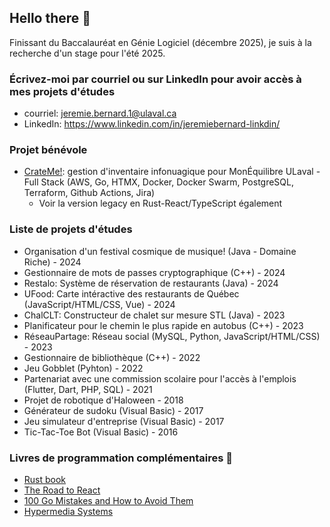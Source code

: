 ## Hello there 👋
Finissant du Baccalauréat en Génie Logiciel (décembre 2025), je suis à la recherche d'un stage pour l'été 2025.
### Écrivez-moi par courriel ou sur LinkedIn pour avoir accès à mes projets d'études
- courriel: jeremie.bernard.1@ulaval.ca
- LinkedIn: https://www.linkedin.com/in/jeremiebernard-linkdin/

### Projet bénévole
- [CrateMe!](https://github.com/CrateME-UL): gestion d'inventaire infonuagique pour MonÉquilibre ULaval - Full Stack (AWS, Go, HTMX, Docker, Docker Swarm, PostgreSQL, Terraform, Github Actions, Jira)
  - Voir la version legacy en Rust-React/TypeScript également

### Liste de projets d'études
- Organisation d'un festival cosmique de musique! (Java - Domaine Riche) - 2024
- Gestionnaire de mots de passes cryptographique (C++) - 2024
- Restalo: Système de réservation de restaurants (Java) - 2024
- UFood: Carte intéractive des restaurants de Québec (JavaScript/HTML/CSS, Vue) - 2024
- ChalCLT: Constructeur de chalet sur mesure STL (Java) - 2023
- Planificateur pour le chemin le plus rapide en autobus (C++) - 2023
- RéseauPartage: Réseau social (MySQL, Python, JavaScript/HTML/CSS) - 2023
- Gestionnaire de bibliothèque (C++) - 2022
- Jeu Gobblet (Pyhton) - 2022
- Partenariat avec une commission scolaire pour l'accès à l'emplois (Flutter, Dart, PHP, SQL) - 2021
- Projet de robotique d'Haloween - 2018
- Générateur de sudoku (Visual Basic) - 2017
- Jeu simulateur d'entreprise (Visual Basic) - 2017
- Tic-Tac-Toe Bot (Visual Basic) - 2016

### Livres de programmation complémentaires 📖
- [Rust book](https://doc.rust-lang.org/book/)
- [The Road to React](https://www.roadtoreact.com/)
- [100 Go Mistakes and How to Avoid Them](https://www.manning.com/books/100-go-mistakes-and-how-to-avoid-them)
- [Hypermedia Systems](https://hypermedia.systems/book/contents/)



<!--
**JayBernard01/JayBernard01** is a ✨ _special_ ✨ repository because its `README.md` (this file) appears on your GitHub profile.

Here are some ideas to get you started:

- 🔭 I’m currently working on ...
- 🌱 I’m currently learning ...
- 👯 I’m looking to collaborate on ...
- 🤔 I’m looking for help with ...
- 💬 Ask me about ...
- 📫 How to reach me: ...
- 😄 Pronouns: ...
- ⚡ Fun fact: ...
-->
